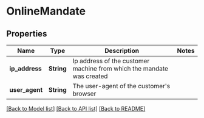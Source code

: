 # OnlineMandate

## Properties

Name | Type | Description | Notes
------------ | ------------- | ------------- | -------------
**ip_address** | **String** | Ip address of the customer machine from which the mandate was created | 
**user_agent** | **String** | The user-agent of the customer's browser | 

[[Back to Model list]](../README.md#documentation-for-models) [[Back to API list]](../README.md#documentation-for-api-endpoints) [[Back to README]](../README.md)


